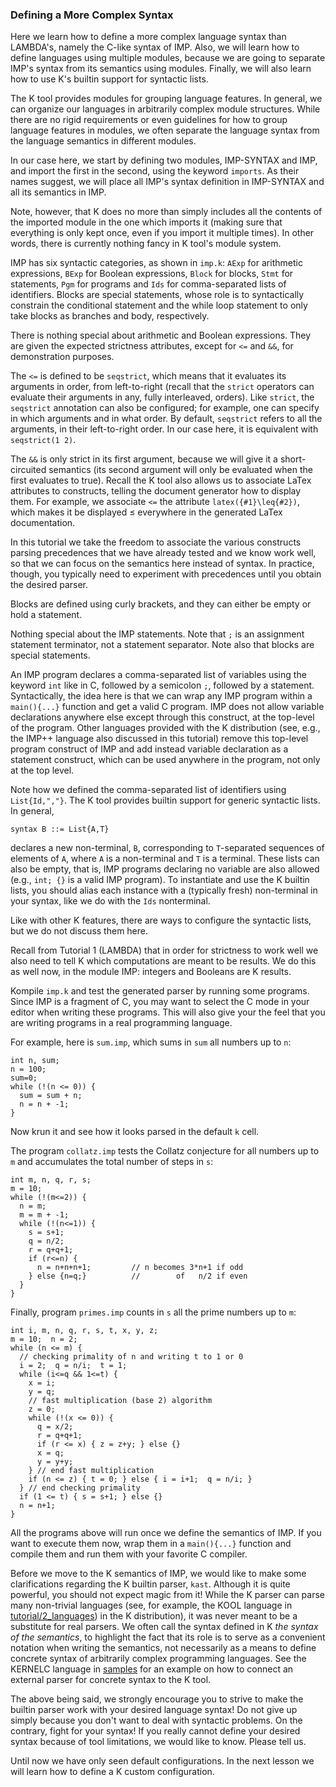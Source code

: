 <!-- Copyright (c) 2010-2019 K Team. All Rights Reserved. -->

### Defining a More Complex Syntax

Here we learn how to define a more complex language syntax than LAMBDA's,
namely the C-like syntax of IMP.  Also, we will learn how to define languages
using multiple modules, because we are going to separate IMP's syntax from
its semantics using modules.  Finally, we will also learn how to use K's
builtin support for syntactic lists.

The K tool provides modules for grouping language features.  In general, we
can organize our languages in arbitrarily complex module structures.
While there are no rigid requirements or even guidelines for how to group
language features in modules, we often separate the language syntax from the
language semantics in different modules.

In our case here, we start by defining two modules, IMP-SYNTAX and IMP, and
import the first in the second, using the keyword `imports`.  As their names
suggest, we will place all IMP's syntax definition in IMP-SYNTAX and all its
semantics in IMP.

Note, however, that K does no more than simply includes all the
contents of the imported module in the one which imports it (making sure
that everything is only kept once, even if you import it multiple times).
In other words, there is currently nothing fancy in K tool's module system.

IMP has six syntactic categories, as shown in `imp.k`: `AExp` for arithmetic
expressions, `BExp` for Boolean expressions, `Block` for blocks, `Stmt` for
statements, `Pgm` for programs and `Ids` for comma-separated lists of
identifiers.  Blocks are special statements, whose role is to syntactically
constrain the conditional statement and the while loop statement to only
take blocks as branches and body, respectively.

There is nothing special about arithmetic and Boolean expressions. They
are given the expected strictness attributes, except for `<=` and `&&`,
for demonstration purposes.

The `<=` is defined to be `seqstrict`, which means that it evaluates its
arguments in order, from left-to-right (recall that the `strict` operators
can evaluate their arguments in any, fully interleaved, orders).  Like
`strict`, the `seqstrict` annotation can also be configured; for example, one
can specify in which arguments and in what order.  By default, `seqstrict`
refers to all the arguments, in their left-to-right order.  In our case here,
it is equivalent with `seqstrict(1 2)`.

The `&&` is only strict in its first argument, because we will give it a
short-circuited semantics (its second argument will only be evaluated when
the first evaluates to true).  Recall the K tool also allows us to associate
LaTex attributes to constructs, telling the document generator how to display
them.  For example, we associate `<=` the attribute `latex({#1}\leq{#2})`,
which makes it be displayed $\leq$ everywhere in the generated LaTex
documentation.

In this tutorial we take the freedom to associate the various constructs
parsing precedences that we have already tested and we know work well, so that
we can focus on the semantics here instead of syntax.  In practice, though,
you typically need to experiment with precedences until you obtain the desired
parser.

Blocks are defined using curly brackets, and they can either be empty or
hold a statement.

Nothing special about the IMP statements.  Note that `;` is an assignment
statement terminator, not a statement separator.  Note also that blocks are
special statements.

An IMP program declares a comma-separated list of variables using the keyword
`int` like in C, followed by a semicolon `;`, followed by a statement.
Syntactically, the idea here is that we can wrap any IMP program within a
`main(){...}` function and get a valid C program.  IMP does not allow variable
declarations anywhere else except through this construct, at the top-level of
the program.  Other languages provided with the K distribution (see, e.g., the
IMP++ language also discussed in this tutorial) remove this top-level program
construct of IMP and add instead variable declaration as a statement construct,
which can be used anywhere in the program, not only at the top level.

Note how we defined the comma-separated list of identifiers using
`List{Id,","}`.  The K tool provides builtin support for generic syntactic
lists.  In general,

    syntax B ::= List{A,T}

declares a new non-terminal, `B`, corresponding to `T`-separated sequences of
elements of `A`, where `A` is a non-terminal and `T` is a terminal.  These
lists can also be empty, that is, IMP programs declaring no variable are also
allowed (e.g., `int; {}` is a valid IMP program).  To instantiate and use
the K builtin lists, you should alias each instance with a (typically fresh)
non-terminal in your syntax, like we do with the `Ids` nonterminal.

Like with other K features, there are ways to configure the syntactic lists,
but we do not discuss them here.

Recall from Tutorial 1 (LAMBDA) that in order for strictness to work well
we also need to tell K which computations are meant to be results.  We do
this as well now, in the module IMP: integers and Booleans are K results.

Kompile `imp.k` and test the generated parser by running some programs.
Since IMP is a fragment of C, you may want to select the C mode in your
editor when writing these programs.  This will also give your the feel that
you are writing programs in a real programming language.

For example, here is `sum.imp`, which sums in `sum` all numbers up to `n`:

    int n, sum;
    n = 100;
    sum=0;
    while (!(n <= 0)) {
      sum = sum + n;
      n = n + -1;
    }

Now krun it and see how it looks parsed in the default `k` cell.

The program `collatz.imp` tests the Collatz conjecture for all numbers up to
`m` and accumulates the total number of steps in `s`:

    int m, n, q, r, s;
    m = 10;
    while (!(m<=2)) {
      n = m;
      m = m + -1;
      while (!(n<=1)) {
        s = s+1;
        q = n/2;
        r = q+q+1;
        if (r<=n) {
          n = n+n+n+1;         // n becomes 3*n+1 if odd
        } else {n=q;}          //        of   n/2 if even
      }
    }

Finally, program `primes.imp` counts in `s` all the prime numbers up to `m`:

    int i, m, n, q, r, s, t, x, y, z;
    m = 10;  n = 2;
    while (n <= m) {
      // checking primality of n and writing t to 1 or 0
      i = 2;  q = n/i;  t = 1;
      while (i<=q && 1<=t) {
        x = i;
        y = q;
        // fast multiplication (base 2) algorithm
        z = 0;
        while (!(x <= 0)) {
          q = x/2;
          r = q+q+1;
          if (r <= x) { z = z+y; } else {}
          x = q;
          y = y+y;
        } // end fast multiplication
        if (n <= z) { t = 0; } else { i = i+1;  q = n/i; }
      } // end checking primality
      if (1 <= t) { s = s+1; } else {}
      n = n+1;
    }

All the programs above will run once we define the semantics of IMP.  If you
want to execute them now, wrap them in a `main(){...}` function and compile
them and run them with your favorite C compiler.

Before we move to the K semantics of IMP, we would like to make some
clarifications regarding the K builtin parser, `kast`.  Although it is quite
powerful, you should not expect magic from it!  While the K parser can parse
many non-trivial languages (see, for example, the KOOL language in
[tutorial/2_languages](/tutorial/2_languages)) in the K distribution), it was
never meant to be a substitute for real parsers.  We often call the syntax
defined in K *the syntax of the semantics*, to highlight the fact that its
role is to serve as a convenient notation when writing the semantics, not
necessarily as a means to define concrete syntax of arbitrarily complex
programming languages.  See the KERNELC language in [samples](/samples/)
for an example on how to connect an external parser for concrete syntax to
the K tool.

The above being said, we strongly encourage you to strive to make the
builtin parser work with your desired language syntax!  Do not give up
simply because you don't want to deal with syntactic problems.  On the
contrary, fight for your syntax!  If you really cannot define your desired
syntax because of tool limitations, we would like to know.  Please tell us.

Until now we have only seen default configurations.  In the next lesson we
will learn how to define a K custom configuration.
